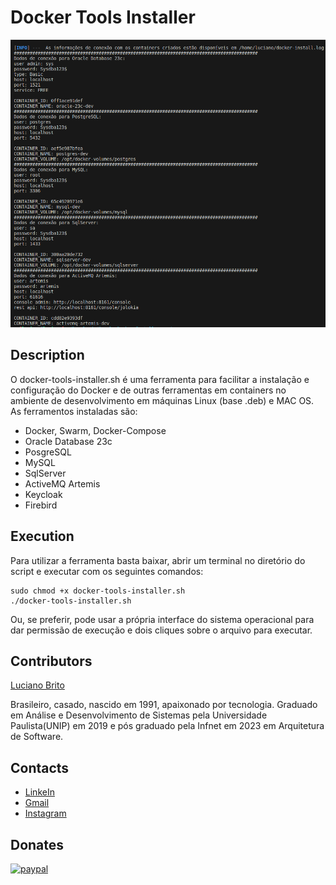 # Docker Tools Installer

![](./assets/image.png)


## Description

O docker-tools-installer.sh é uma ferramenta para facilitar a instalação e configuração do Docker e de outras ferramentas em containers no ambiente de desenvolvimento em máquinas Linux (base .deb) e MAC OS. As ferramentos instaladas são:

* Docker, Swarm, Docker-Compose
* Oracle Database 23c
* PosgreSQL
* MySQL
* SqlServer
* ActiveMQ Artemis
* Keycloak
* Firebird


## Execution

Para utilizar a ferramenta basta baixar, abrir um terminal no diretório do script e executar com os seguintes comandos:
```
sudo chmod +x docker-tools-installer.sh
./docker-tools-installer.sh
```

Ou, se preferir, pode usar a própria interface do sistema operacional para dar permissão de execução e dois cliques sobre o arquivo para executar.


## Contributors

[Luciano Brito](https://github.com/lucianobritodev)

Brasileiro, casado, nascido em 1991, apaixonado por tecnologia. Graduado em Análise e Desenvolvimento de Sistemas pela Universidade Paulista(UNIP) em 2019 e pós graduado pela Infnet em 2023 em Arquitetura de Software.


## Contacts

- [LinkeIn](https://www.linkedin.com/in/luciano-brito-dev)
- [Gmail](mailto:lucianobrito.dev@gmail.com)
- [Instagram](https://www.instagram.com/lucianobrito.dev)


## Donates

[![paypal](https://www.paypalobjects.com/en_US/i/btn/btn_donateCC_LG.gif)](https://www.paypal.com/donate/?hosted_button_id=SX3L4N89M8ZRW)
